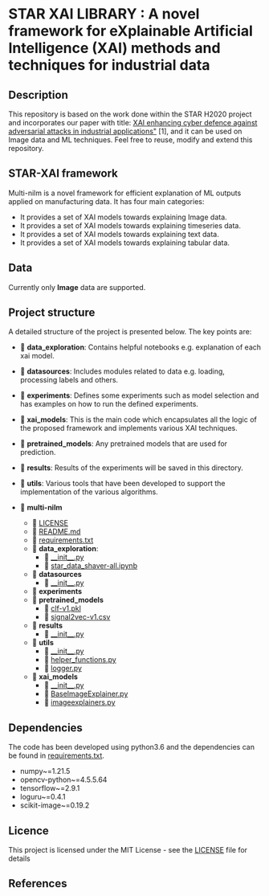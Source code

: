 # STAR XAI LIBRARY : A novel framework for eXplainable Artificial Intelligence (XAI) methods and techniques for industrial data

## Description
This repository is based  on the work done within the STAR H2020 project and incorporates our paper with title: 
[XAI enhancing cyber defence against adversarial
attacks in industrial applications"](https://rdcu.be/b3Vh2) [1], and it can be used on Image data and ML techniques. 
Feel free to reuse, modify and extend this repository.

## STAR-XAI framework
Multi-nilm is a novel framework for efficient explanation of ML outputs applied on manufacturing data. 
It has four main categories:
- It provides a set of XAI models towards explaining Image data.
- It provides a set of XAI models towards explaining timeseries data.
- It provides a set of XAI models towards explaining text data.
- It provides a set of XAI models towards explaining tabular data.

[//]: # (## Examples)

[//]: # (Examples of experiments can be found under the directory _experiments_. )

[//]: # (The module [experiments.py]&#40;experiments/experiments.py&#41; defines three types of experiments &#40;_GenericExperiment, ModelSelectionExperiment_ )

[//]: # (and _REDDModelSelectionExperiment_&#41;. You can also create your own )

[//]: # (experiment by extending the abstract class _nilmlab.lab.Experiment_.)

[//]: # (After defining an experiment it requires only a few lines of code to setup and configure it. )

[//]: # (All files with names _run*.py_ are specific implementations that can be used as a reference.)

[//]: # (In order to run any of them it is as simple as: )

[//]: # (```python)

[//]: # (python -m experiments.run_generic_experiment)

[//]: # (```)

[//]: # (The results are saved under the directory _results_ as a csv file containing information about the )

[//]: # (setup, the source of the data, the parameters, the classification models, the performance and others.)

## Data

Currently only **Image** data are supported.


## Project structure
A detailed structure of the project is presented below. The key points are:
   - 📂 __data\_exploration__: Contains helpful notebooks e.g. explanation of each xai model.
   - 📂 __datasources__: Includes modules related to data e.g. loading, processing labels and others. 
   - 📂 __experiments__: Defines some experiments such as model selection and has examples on how to run the 
   defined experiments. 
   - 📂 __xai_models__: This is the main code which encapsulates all the logic of the proposed framework 
   and implements various XAI techniques.
   - 📂 __pretrained\_models__: Any pretrained models that are used for prediction.
   - 📂 __results__: Results of the experiments will be saved in this directory.
   - 📂 __utils__: Various tools that have been developed to support the implementation of the various algorithms.


- 📂 __multi\-nilm__
   - 📄 [LICENSE](LICENSE)
   - 📄 [README.md](README.md)
   - 📄 [requirements.txt](requirements.txt)
   - 📂 __data\_exploration__: 
     - 📄 [\_\_init\_\_.py](data_exploration/__init__.py)
     - 📄 [star\_data\_shaver\-all.ipynb](data_exploration/star_data_shaver-all.ipynb)
   - 📂 __datasources__
     - 📄 [\_\_init\_\_.py](datasources/__init__.py)
   - 📂 __experiments__
   - 📂 __pretrained\_models__
     - 📄 [clf\-v1.pkl](pretrained_models/clf-v1.pkl)
     - 📄 [signal2vec\-v1.csv](pretrained_models/signal2vec-v1.csv)
   - 📂 __results__
     - 📄 [\_\_init\_\_.py](results/__init__.py)
   - 📂 __utils__
     - 📄 [\_\_init\_\_.py](utils/__init__.py)
     - 📄 [helper\_functions.py](utils/helper_functions.py)
     - 📄 [logger.py](utils/logger.py)
   - 📂 __xai\_models__
     - 📄 [\_\_init\_\_.py](xai_models/__init__.py)
     - 📄 [BaseImageExplainer.py](xai_models/BaseImageExplainer.py)
     - 📄 [imageexplainers.py](xai_models/imageexplainers.py)


## Dependencies

The code has been developed using python3.6 and the dependencies can be found in [requirements.txt](requirements.txt).
- numpy~=1.21.5
- opencv-python~=4.5.5.64
- tensorflow~=2.9.1
- loguru~=0.4.1
- scikit-image~=0.19.2




## Licence

This project is licensed under the MIT License - see the [LICENSE](LICENSE) file for details


## References

[//]: # (1. Nalmpantis, C., Vrakas, D. On time series representations for multi-label NILM. Neural Comput & Applic &#40;2020&#41;. https://doi.org/10.1007/s00521-020-04916-5)
[//]: # (2. Nalmpantis, C., & Vrakas, D. &#40;2019, May&#41;. Signal2Vec: Time Series Embedding Representation. In International Conference on Engineering Applications of Neural Networks &#40;pp. 80-90&#41;. Springer, Cham. https://doi.org/10.1007/978-3-030-20257-6_7)

